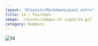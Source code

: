 ```yaml
---
layout: "@layouts/MarkdownLayout.astro"
title: 14 / Fourteen
image: ./assets/images-of-signs/14.gif
category: Numbers
---
```


![14](@signs/14.gif)
